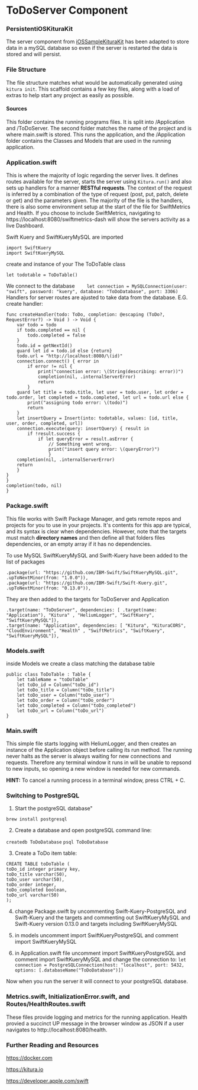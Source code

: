# ToDoServer Component

### PersistentiOSKituraKit
The server component from [iOSSampleKituraKit](https://github.com/IBM-Swift/iOSSampleKituraKit/tree/master/ToDoServer) has been adapted to store data in a mySQL database so even if the server is restarted the data is stored and will persist.

### File Structure

The file structure matches what would be automatically generated using `kitura init`. This scaffold contains a few key files, along with a load of extras to help start any project as easily as possible. 

#### Sources

This folder contains the running programs files. It is split into /Application and /ToDoServer. The second folder matches the name of the project and is where main.swift is stored. This runs the application, and the /Application folder contains the Classes and Models that are used in the running application.

### Application.swift

This is where the majority of logic regarding the server lives. It defines routes available for the server, starts the server using `Kitura.run()` and also sets up handlers for a manner **RESTful requests**. The context of the request is inferred by a combination of the type of request (post, put, patch, delete or get) and the parameters given. The majority of the file is the handlers, there is also some environment setup at the start of the file for SwiftMetrics and Health. If you choose to include SwiftMetrics, navigating to https://localhost:8080/swiftmetrics-dash will show the servers activity as a live Dashboard.

Swift Kuery and SwiftKueryMySQL are imported
```
import SwiftKuery
import SwiftKueryMySQL
```
create and instance of your The ToDoTable class
```
let todotable = ToDoTable()
```
We connect to the database
`    let connection = MySQLConnection(user: "swift", password: "kuery", database: "ToDoDatabase", port: 3306)`
Handlers for server routes are ajusted to take data from the database. E.G. create handler:

```
func createHandler(todo: ToDo, completion: @escaping (ToDo?, RequestError?) -> Void ) -> Void {
    var todo = todo
    if todo.completed == nil {
        todo.completed = false
    }
    todo.id = getNextId()
    guard let id = todo.id else {return}
    todo.url = "http://localhost:8080/\(id)"
    connection.connect() { error in
        if error != nil {
            print("connection error: \(String(describing: error))")
            completion(nil, .internalServerError)
            return
        }
    guard let title = todo.title, let user = todo.user, let order = todo.order, let completed = todo.completed, let url = todo.url else {
        print("assigning todo error: \(todo)")
        return
    }
    let insertQuery = Insert(into: todotable, values: [id, title, user, order, completed, url])
    connection.execute(query: insertQuery) { result in
        if !result.success {
            if let queryError = result.asError {
                // Something went wrong.
                print("insert query error: \(queryError)")
                }
    completion(nil, .internalServerError)
    return
    }
}
}
completion(todo, nil)
}
```

### Package.swift

This file works with Swift Package Manager, and gets remote repos and projects for you to use in your projects. It's contents for this app are typical, and its syntax is clear when dependencies. However, note that the targets must match **directory names** and then define all that folders files dependencies, or an empty array if it has no dependencies.

To use MySQL SwiftKueryMySQL and Swift-Kuery have been added to the list of packages

```
.package(url: "https://github.com/IBM-Swift/SwiftKueryMySQL.git", .upToNextMinor(from: "1.0.0")),
.package(url: "https://github.com/IBM-Swift/Swift-Kuery.git", .upToNextMinor(from: "0.13.0")),
```
They are then added to the targets for ToDoServer and Application
```
.target(name: "ToDoServer", dependencies: [ .target(name: "Application"), "Kitura" , "HeliumLogger", "SwiftKuery", "SwiftKueryMySQL"]),
.target(name: "Application", dependencies: [ "Kitura", "KituraCORS", "CloudEnvironment", "Health" , "SwiftMetrics", "SwiftKuery", "SwiftKueryMySQL"]),
```

### Models.swift

inside Models we create a class matching the database table

```
public class ToDoTable : Table {
    let tableName = "toDoTable"
    let toDo_id = Column("toDo_id")
    let toDo_title = Column("toDo_title")
    let toDo_user = Column("toDo_user")
    let toDo_order = Column("toDo_order")
    let toDo_completed = Column("toDo_completed")
    let toDo_url = Column("toDo_url")
}
```

### Main.swift

This simple file starts logging with HeliumLogger, and then creates an instance of the Application object before calling its run method. The running never halts as the server is always waiting for new connections and requests. Therefore any terminal window it runs in will be unable to repsond to new inputs, so opening a new window is needed for new commands. 

**HINT:** To cancel a running process in a terminal window, press CTRL + C.

### Switching to PostgreSQL
1. Start the postgreSQL database"

`brew install postgresql`

2. Create a database and open postgreSQL command line:

`createdb ToDoDatabase`
`psql ToDoDatabase`

3. Create a ToDo item table:

```
CREATE TABLE toDoTable (
toDo_id integer primary key,
toDo_title varchar(50),
toDo_user varchar(50),
toDo_order integer,
toDo_completed boolean,
toDo_url varchar(50)
);
```

4. change Package.swift by uncommenting Swift-Kuery-PostgreSQL and Swift-Kuery and the targets and commenting out SwiftKueryMySQL and Swift-Kuery version 0.13.0 and targets including SwiftKueryMySQL

5. in models uncomment import SwiftKueryPostgreSQL and comment import SwiftKueryMySQL

6. in Application.swift file uncomment import SwiftKueryPostgreSQL and comment import SwiftKueryMySQL and change the connection to:
`let connection = PostgreSQLConnection(host: "localhost", port: 5432, options: [.databaseName("ToDoDatabase")])`

Now when you run the server it will connect to your postgreSQL database.

### Metrics.swift, InitializationError.swift, and Routes/HealthRoutes.swift

These files provide logging and metrics for the running application. Health provied a succinct UP message in the browser window as JSON if a user navigates to http://localhost:8080/health. 

### Further Reading and Resources

https://docker.com

https://kitura.io

https://developer.apple.com/swift
